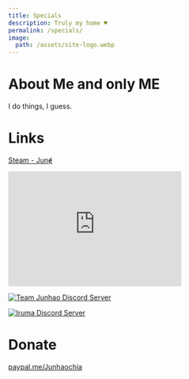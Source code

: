 ```yaml
---
title: Specials
description: Truly my home ♥
permalink: /specials/
image:
  path: /assets/site-logo.webp
---
```

# About Me and only ME
I do things, I guess.

# Links
[Steam - Junɇ](https://steamcommunity.com/id/Junhaochia)
<iframe id="steam_miniprofile" width="350" height="232px" src="https://www.junhao.page/steam-miniprofile/junhaochia" style="border: 0px;"></iframe>

[![Team Junhao Discord Server](https://discord.com/api/guilds/661447151426994176/widget.png?style=banner2)](https://discord.gg/9QeEzAq)

[![Iruma Discord Server](https://discord.com/api/guilds/735144130484895797/widget.png?style=banner2)](https://discord.gg/M79cK6g)

# Donate
[paypal.me/Junhaochia](https://paypal.me/Junhaochia)